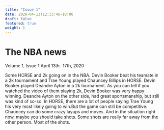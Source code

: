 ```yaml
---
title: "Issue 1"
date: 2020-04-13T12:33:46+10:00
draft: false
featured: true
weight: 1
---
```


# The NBA news
Volume 1, Issue 1
April 13th-  17th, 2020

Some HORSE and 2k going on in the NBA. Devin Booker beat his teamate in a 2k tournament and Trae Young played Chauncey Billips in HORSE. Devin Booker played Deandre Ayton in a 2k tournament. As you can tell if you watched the video of them playing 2k, Devin Booker was very happy winning. Deandre Ayton on the other side, had great sportsmanship, but still was kind of so-so. 
In HORSE, there are a lot of people saying Trae Young his very most likely going to win.But the game can still be competitive. Chauncey can do some crazy layups and moves. And in the situation right now, maybe you should take shots. Some shots are really far away from the other person. Most of the shots.



  
